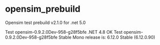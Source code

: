 # opensim_prebuild
Opensim test prebuild v2.1.0 for .net 5.0

Test opensim-0.9.2.0Dev-958-g28f5bfe .NET 4.8 OK
Test opensim-0.9.2.0Dev-958-g28f5bfe Stable Mono release is: 6.12.0 Stable (6.12.0.90) 

